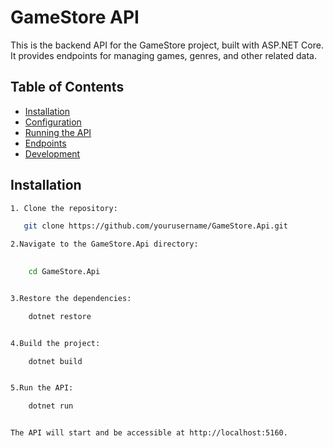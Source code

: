 # GameStore API

This is the backend API for the GameStore project, built with ASP.NET Core. It provides endpoints for managing games, genres, and other related data.

## Table of Contents
- [Installation](#installation)
- [Configuration](#configuration)
- [Running the API](#running-the-api)
- [Endpoints](#endpoints)
- [Development](#development)

## Installation
```bash
1. Clone the repository:

   git clone https://github.com/yourusername/GameStore.Api.git

2.Navigate to the GameStore.Api directory:

    
    cd GameStore.Api


3.Restore the dependencies:

    dotnet restore


4.Build the project:

    dotnet build


5.Run the API:

    dotnet run


The API will start and be accessible at http://localhost:5160.

